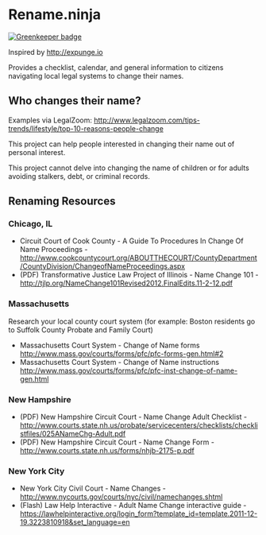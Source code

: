 # Rename.ninja

[![Greenkeeper badge](https://badges.greenkeeper.io/mapmeld/rename.ninja.svg)](https://greenkeeper.io/)

Inspired by http://expunge.io

Provides a checklist, calendar, and general information to citizens navigating
local legal systems to change their names.

## Who changes their name?

Examples via LegalZoom: http://www.legalzoom.com/tips-trends/lifestyle/top-10-reasons-people-change

This project can help people interested in changing their name out of personal interest.

This project cannot delve into changing the name of children or for adults avoiding
stalkers, debt, or criminal records.

## Renaming Resources

### Chicago, IL

* Circuit Court of Cook County - A Guide To Procedures In Change Of Name Proceedings -
  http://www.cookcountycourt.org/ABOUTTHECOURT/CountyDepartment/CountyDivision/ChangeofNameProceedings.aspx
* (PDF) Transformative Justice Law Project of Illinois - Name Change 101 -
  http://tjlp.org/NameChange101Revised2012.FinalEdits.11-2-12.pdf

### Massachusetts

Research your local county court system (for example: Boston residents go to Suffolk
  County Probate and Family Court)

* Massachusetts Court System - Change of Name forms
  http://www.mass.gov/courts/forms/pfc/pfc-forms-gen.html#2
* Massachusetts Court System - Change of Name instructions
  http://www.mass.gov/courts/forms/pfc/pfc-inst-change-of-name-gen.html

### New Hampshire

* (PDF) New Hampshire Circuit Court - Name Change Adult Checklist -
  http://www.courts.state.nh.us/probate/servicecenters/checklists/checklistfiles/025ANameChg-Adult.pdf
* (PDF) New Hampshire Circuit Court - Name Change Form -
  http://www.courts.state.nh.us/forms/nhjb-2175-p.pdf

### New York City

* New York City Civil Court - Name Changes -
  http://www.nycourts.gov/courts/nyc/civil/namechanges.shtml
* (Flash) Law Help Interactive - Adult Name Change interactive guide -
  https://lawhelpinteractive.org/login_form?template_id=template.2011-12-19.3223810918&set_language=en
